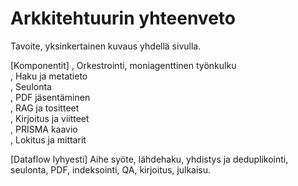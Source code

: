 # Arkkitehtuurin yhteenveto

Tavoite, yksinkertainen kuvaus yhdellä sivulla.

[Komponentit]
, Orkestrointi, moniagenttinen työnkulku  
, Haku ja metatieto  
, Seulonta  
, PDF jäsentäminen  
, RAG ja tositteet  
, Kirjoitus ja viitteet  
, PRISMA kaavio  
, Lokitus ja mittarit

[Dataflow lyhyesti]
Aihe syöte, lähdehaku, yhdistys ja deduplikointi, seulonta, PDF, indeksointi, QA, kirjoitus, julkaisu.

